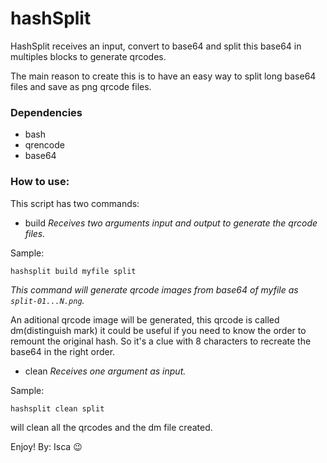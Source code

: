 # hashSplit
HashSplit receives an input, convert to base64 and split this base64 in multiples blocks to
generate qrcodes.

The main reason to create this is to have an easy way to split long base64 files and save as
png qrcode files.

### Dependencies

 * bash
 * qrencode
 * base64

### How to use:

This script has two commands:

  * build
  _Receives two arguments input and output to generate the qrcode files._

  Sample:

  ```
  hashsplit build myfile split
  ```
  _This command will generate qrcode images from base64 of myfile as `split-01...N.png`._

  An aditional qrcode image will be generated, this qrcode is called dm(distinguish mark)
  it could be useful if you need to know the order to remount the original hash. So it's a
  clue with 8 characters to recreate the base64 in the right order.

  * clean
  _Receives one argument as input._

  Sample:

  ```
  hashsplit clean split
  ```

  will clean all the qrcodes and the dm file created.


  Enjoy!
  By: Isca
  :wink:


